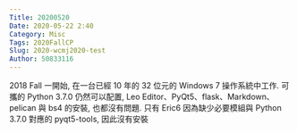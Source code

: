 ```yaml
---
Title: 20200520
Date: 2020-05-22 2:40
Category: Misc
Tags: 2020FallCP
Slug: 2020-wcmj2020-test
Author: 50833116
---
```


2018 Fall 一開始, 在一台已經 10 年的 32 位元的 Windows 7 操作系統中工作. 可攜的 Python 3.7.0 仍然可以配置, Leo Editor、PyQt5、flask、Markdown、pelican 與 bs4 的安裝, 也都沒有問題. 只有 Eric6 因為缺少必要模組與 Python 3.7.0 對應的 pyqt5-tools, 因此沒有安裝

<!-- PELICAN_END_SUMMARY -->

